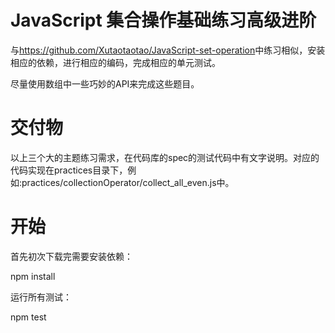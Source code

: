 # JavaScript 集合操作基础练习高级进阶

与<a>https://github.com/Xutaotaotao/JavaScript-set-operation</a>中练习相似，安装相应的依赖，进行相应的编码，完成相应的单元测试。

尽量使用数组中一些巧妙的API来完成这些题目。

# 交付物

以上三个大的主题练习需求，在代码库的spec的测试代码中有文字说明。对应的代码实现在practices目录下，例如:practices/collectionOperator/collect_all_even.js中。

# 开始

首先初次下载完需要安装依赖：

npm install

运行所有测试：

npm test